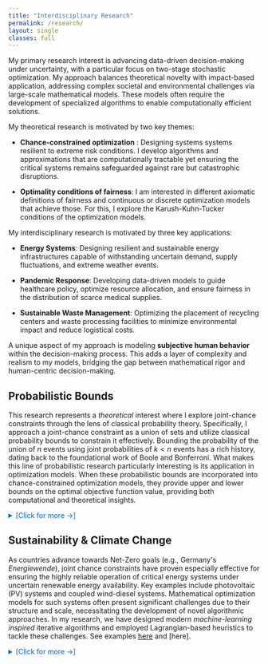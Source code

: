 ```yaml
---
title: "Interdisciplinary Research"
permalink: /research/
layout: single
classes: full
---
```


My primary research interest is advancing data-driven decision-making under uncertainty, with a particular focus on two-stage stochastic optimization. My approach balances theoretical novelty with impact-based application, addressing complex societal and environmental challenges via large-scale mathematical models. These models often require the development of specialized algorithms to enable computationally efficient solutions. 

My theoretical research is motivated by two key themes:

- **Chance-constrained optimization** : Designing systems systems resilient to extreme risk conditions. I develop algorithms and approximations that are computationally tractable yet ensuring the critical systems remains safeguarded against rare but catastrophic disruptions. 

- **Optimality conditions of fairness**: I am interested in different axiomatic definitions of fairness and continuous or discrete optimization models that achieve those. For this, I explore the Karush-Kuhn-Tucker conditions of the optimization models.

My interdisciplinary research is motivated by three key applications:

- **Energy Systems**: Designing resilient and sustainable energy infrastructures capable of withstanding uncertain demand, supply fluctuations, and extreme weather events.

- **Pandemic Response**: Developing data-driven models to guide healthcare policy, optimize resource allocation, and ensure fairness in the distribution of scarce medical supplies.

- **Sustainable Waste Management**: Optimizing the placement of recycling centers and waste processing facilities to minimize environmental impact and reduce logistical costs.

A unique aspect of my approach is modeling **subjective human behavior** within the decision-making process. This adds a layer of complexity and realism to my models, bridging the gap between mathematical rigor and human-centric decision-making. 

## Probabilistic Bounds

This research represents a *theoretical* interest where I explore joint-chance constraints through the lens of classical probability theory. Specifically, I approach a joint-chance constraint as a union of sets and utilize classical probability bounds to constrain it effectively. Bounding the probability of the union of $n$ events using joint probabilities of $k < n$ events has a rich history, dating back to the foundational work of Boole and Bonferroni. What makes this line of probabilistic research particularly interesting is its application in optimization models. When these probabilistic bounds are incorporated into chance-constrained optimization models, they provide upper and lower bounds on the optimal objective function value, providing both computational and theoretical insights. 

<details>
  <summary style="color: #0066cc; cursor: pointer;">[Click for more →]</summary>
  
  This interest originated during my PhD studies and matured further following my first major grant as a Principal Investigator during my position at Sandia National Labs, US (2018). The grant from the US Department of Energy supported significant advancements in this domain, culminating in two publications: [here](https://link.springer.com/article/10.1007/s11590-019-01387-z) and a follow-up [here](https://link.springer.com/article/10.1007/s11590-020-01592-1). Currently, this work is being extended collaboratively with my PhD student, focusing on deeper theoretical insights and broader applications. 
</details>

## Sustainability & Climate Change

As countries advance towards Net-Zero goals (e.g., Germany's *Energiewende*), joint chance constraints have proven especially effective for ensuring the highly reliable operation of critical energy systems under uncertain renewable energy availability. Key examples include photovoltaic (PV) systems and coupled wind-diesel systems. Mathematical optimization models for such systems often present significant challenges due to their structure and scale, necessitating the development of novel algorithmic approaches. In my research, we have designed modern *machine-learning inspired* iterative algorithms and employed Lagrangian-based heuristics to tackle these challenges. See examples [here]() and [here]. 


<details>
  <summary style="color: #0066cc; cursor: pointer;">[Click for more →]</summary>

At Sandia National Labs, US (2016–19), I focused on solving large-scale energy system models, addressing critical risks faced by the US electrical grid. Many of these works are available on the US Department of Energy's Office of Scientific and Technical Information's website. Access [here →](https://www.osti.gov/search/semantic:bismark%20singh)

At FAU Erlangen-Nürnberg, Germany (2019–22), I led the chair’s contributions to the multi-institute “METIS” research collaboration with the Jülich Research Center. This project develops open-source tools for optimizing large-scale energy system models under the framework of Germany’s Energiewende (transition to clean, yet reliable energy systems).

Learn more about the project here →

Explore the technical details here →

This research not only advances mathematical optimization but also contributes to global sustainability goals, ensuring renewable energy systems remain both efficient and reliable under uncertainty.
</details>